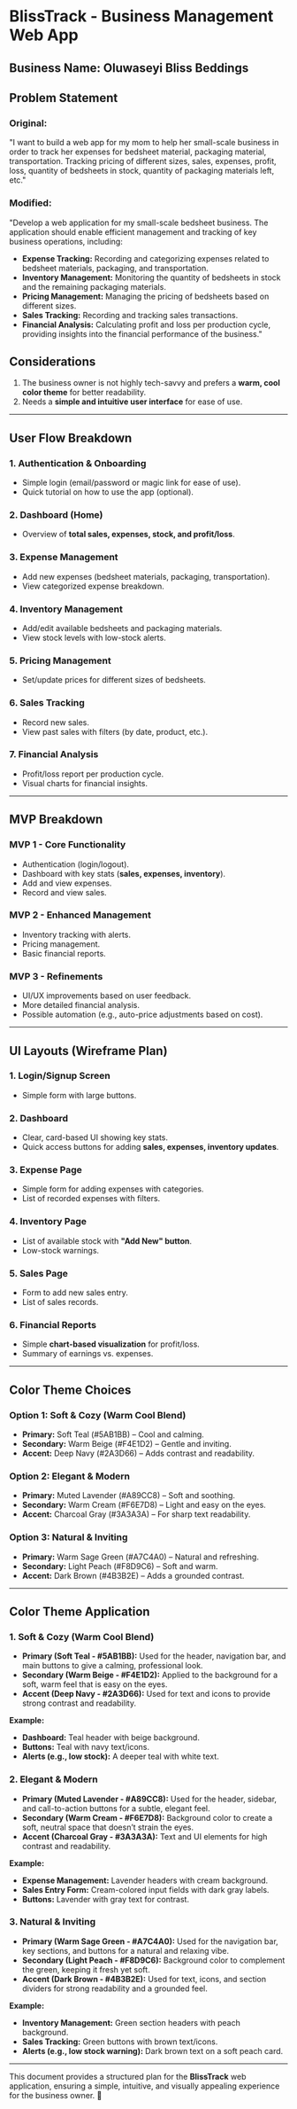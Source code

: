 # BlissTrack - Business Management Web App

## Business Name: Oluwaseyi Bliss Beddings

## Problem Statement

### Original:
"I want to build a web app for my mom to help her small-scale business in order to track her expenses for bedsheet material, packaging material, transportation. Tracking pricing of different sizes, sales, expenses, profit, loss, quantity of bedsheets in stock, quantity of packaging materials left, etc."

### Modified:
"Develop a web application for my small-scale bedsheet business. The application should enable efficient management and tracking of key business operations, including:

- **Expense Tracking:** Recording and categorizing expenses related to bedsheet materials, packaging, and transportation.
- **Inventory Management:** Monitoring the quantity of bedsheets in stock and the remaining packaging materials.
- **Pricing Management:** Managing the pricing of bedsheets based on different sizes.
- **Sales Tracking:** Recording and tracking sales transactions.
- **Financial Analysis:** Calculating profit and loss per production cycle, providing insights into the financial performance of the business."

## Considerations
1. The business owner is not highly tech-savvy and prefers a **warm, cool color theme** for better readability.
2. Needs a **simple and intuitive user interface** for ease of use.

---

## **User Flow Breakdown**

### 1. Authentication & Onboarding
- Simple login (email/password or magic link for ease of use).
- Quick tutorial on how to use the app (optional).

### 2. Dashboard (Home)
- Overview of **total sales, expenses, stock, and profit/loss**.

### 3. Expense Management
- Add new expenses (bedsheet materials, packaging, transportation).
- View categorized expense breakdown.

### 4. Inventory Management
- Add/edit available bedsheets and packaging materials.
- View stock levels with low-stock alerts.

### 5. Pricing Management
- Set/update prices for different sizes of bedsheets.

### 6. Sales Tracking
- Record new sales.
- View past sales with filters (by date, product, etc.).

### 7. Financial Analysis
- Profit/loss report per production cycle.
- Visual charts for financial insights.

---

## **MVP Breakdown**

### **MVP 1 - Core Functionality**
- Authentication (login/logout).
- Dashboard with key stats (**sales, expenses, inventory**).
- Add and view expenses.
- Record and view sales.

### **MVP 2 - Enhanced Management**
- Inventory tracking with alerts.
- Pricing management.
- Basic financial reports.

### **MVP 3 - Refinements**
- UI/UX improvements based on user feedback.
- More detailed financial analysis.
- Possible automation (e.g., auto-price adjustments based on cost).

---

## **UI Layouts (Wireframe Plan)**

### **1. Login/Signup Screen**
- Simple form with large buttons.

### **2. Dashboard**
- Clear, card-based UI showing key stats.
- Quick access buttons for adding **sales, expenses, inventory updates**.

### **3. Expense Page**
- Simple form for adding expenses with categories.
- List of recorded expenses with filters.

### **4. Inventory Page**
- List of available stock with **"Add New" button**.
- Low-stock warnings.

### **5. Sales Page**
- Form to add new sales entry.
- List of sales records.

### **6. Financial Reports**
- Simple **chart-based visualization** for profit/loss.
- Summary of earnings vs. expenses.

---

## **Color Theme Choices**

### **Option 1: Soft & Cozy (Warm Cool Blend)**
- **Primary:** Soft Teal (#5AB1BB) – Cool and calming.
- **Secondary:** Warm Beige (#F4E1D2) – Gentle and inviting.
- **Accent:** Deep Navy (#2A3D66) – Adds contrast and readability.

### **Option 2: Elegant & Modern**
- **Primary:** Muted Lavender (#A89CC8) – Soft and soothing.
- **Secondary:** Warm Cream (#F6E7D8) – Light and easy on the eyes.
- **Accent:** Charcoal Gray (#3A3A3A) – For sharp text readability.

### **Option 3: Natural & Inviting**
- **Primary:** Warm Sage Green (#A7C4A0) – Natural and refreshing.
- **Secondary:** Light Peach (#F8D9C6) – Soft and warm.
- **Accent:** Dark Brown (#4B3B2E) – Adds a grounded contrast.

---

## **Color Theme Application**

### **1. Soft & Cozy (Warm Cool Blend)**
- **Primary (Soft Teal - #5AB1BB):** Used for the header, navigation bar, and main buttons to give a calming, professional look.
- **Secondary (Warm Beige - #F4E1D2):** Applied to the background for a soft, warm feel that is easy on the eyes.
- **Accent (Deep Navy - #2A3D66):** Used for text and icons to provide strong contrast and readability.

**Example:**
- **Dashboard:** Teal header with beige background.
- **Buttons:** Teal with navy text/icons.
- **Alerts (e.g., low stock):** A deeper teal with white text.

### **2. Elegant & Modern**
- **Primary (Muted Lavender - #A89CC8):** Used for the header, sidebar, and call-to-action buttons for a subtle, elegant feel.
- **Secondary (Warm Cream - #F6E7D8):** Background color to create a soft, neutral space that doesn’t strain the eyes.
- **Accent (Charcoal Gray - #3A3A3A):** Text and UI elements for high contrast and readability.

**Example:**
- **Expense Management:** Lavender headers with cream background.
- **Sales Entry Form:** Cream-colored input fields with dark gray labels.
- **Buttons:** Lavender with gray text for contrast.

### **3. Natural & Inviting**
- **Primary (Warm Sage Green - #A7C4A0):** Used for the navigation bar, key sections, and buttons for a natural and relaxing vibe.
- **Secondary (Light Peach - #F8D9C6):** Background color to complement the green, keeping it fresh yet soft.
- **Accent (Dark Brown - #4B3B2E):** Used for text, icons, and section dividers for strong readability and a grounded feel.

**Example:**
- **Inventory Management:** Green section headers with peach background.
- **Sales Tracking:** Green buttons with brown text/icons.
- **Alerts (e.g., low stock warning):** Dark brown text on a soft peach card.

---

This document provides a structured plan for the **BlissTrack** web application, ensuring a simple, intuitive, and visually appealing experience for the business owner. 🚀